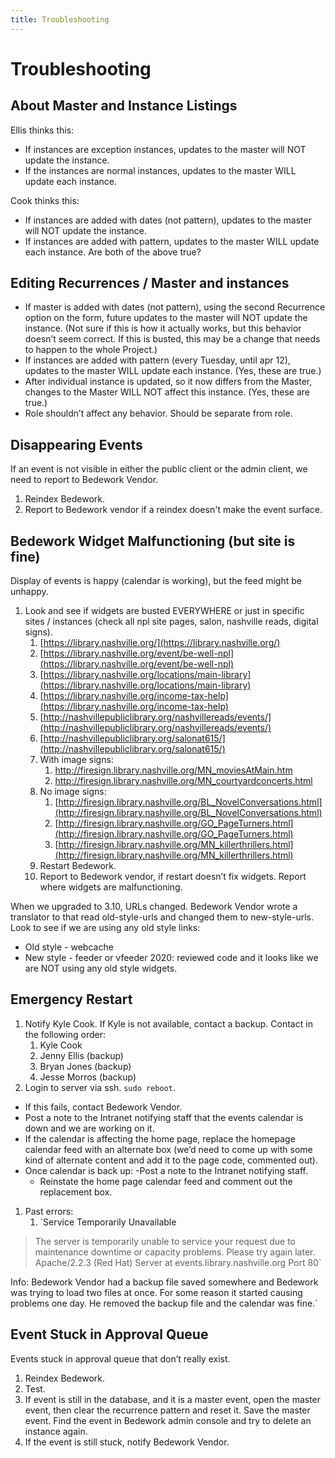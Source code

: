 ```yaml
---
title: Troubleshooting
---
```


# Troubleshooting

## About Master and Instance Listings

Ellis thinks this:
-	If instances are exception instances, updates to the master will NOT update the instance.
-	If the instances are normal instances, updates to the master WILL update each instance.

Cook thinks this:
-	If instances are added with dates (not pattern), updates to the master will NOT update the instance.
-	If instances are added with pattern, updates to the master WILL update each instance.
Are both of the above true?

## Editing Recurrences / Master and instances

-	If master is added with dates (not pattern), using the second Recurrence option on the form, future updates to the master will NOT update the instance. (Not sure if this is how it actually works, but this behavior doesn’t seem correct. If this is busted, this may be a change that needs to happen to the whole Project.)
-	If instances are added with pattern (every Tuesday, until apr 12), updates to the master WILL update each instance. (Yes, these are true.)
-	After individual instance is updated, so it now differs from the Master, changes to the Master WILL NOT affect this instance. (Yes, these are true.)
-	Role shouldn’t affect any behavior. Should be separate from role.

## Disappearing Events

If an event is not visible in either the public client or the admin client, we need to report to Bedework Vendor.

1. Reindex Bedework.
1. Report to Bedework vendor if a reindex doesn't make the event surface.

## Bedework Widget Malfunctioning (but site is fine)

Display of events is happy (calendar is working), but the feed might be unhappy.

1.	Look and see if widgets are busted EVERYWHERE or just in specific sites / instances (check all npl site pages, salon, nashville reads, digital signs).
    1. [https://library.nashville.org/](https://library.nashville.org/)
    1. [https://library.nashville.org/event/be-well-npl](https://library.nashville.org/event/be-well-npl)
    1. [https://library.nashville.org/locations/main-library](https://library.nashville.org/locations/main-library)
    1. [https://library.nashville.org/income-tax-help](https://library.nashville.org/income-tax-help)
    1. [http://nashvillepubliclibrary.org/nashvillereads/events/](http://nashvillepubliclibrary.org/nashvillereads/events/)
    1. [http://nashvillepubliclibrary.org/salonat615/](http://nashvillepubliclibrary.org/salonat615/)
    1.	With image signs:
        1.	http://firesign.library.nashville.org/MN_moviesAtMain.htm
        1.	http://firesign.library.nashville.org/MN_courtyardconcerts.html
    1.	No image signs:
        1. [http://firesign.library.nashville.org/BL_NovelConversations.html](http://firesign.library.nashville.org/BL_NovelConversations.html)
        1.	[http://firesign.library.nashville.org/GO_PageTurners.html](http://firesign.library.nashville.org/GO_PageTurners.html)
        1.	[http://firesign.library.nashville.org/MN_killerthrillers.html](http://firesign.library.nashville.org/MN_killerthrillers.html)
    1.	Restart Bedework.
    1.	Report to Bedework vendor, if restart doesn’t fix widgets. Report where widgets are malfunctioning.

When we upgraded to 3.10, URLs changed. Bedework Vendor wrote a translator to that read old-style-urls and changed them to new-style-urls. Look to see if we are using any old style links:
-	Old style - webcache
-	New style - feeder or vfeeder
2020: reviewed code and it looks like we are NOT using any old style widgets.

## Emergency Restart

1.	Notify Kyle Cook. If Kyle is not available, contact a backup. Contact in the following order:
    1. Kyle Cook
    1. Jenny Ellis (backup)
    1. Bryan Jones (backup)
    1. Jesse Morros (backup)
1. Login to server via ssh. `sudo reboot`.
- If this fails, contact Bedework Vendor.
- Post a note to the Intranet notifying staff that the events calendar is down and we are working on it.
- If the calendar is affecting the home page, replace the homepage calendar feed with an alternate box (we’d need to come up with some kind of alternate content and add it to the page code, commented out).
- Once calendar is back up:
    -Post a note to the Intranet notifying staff.
    - Reinstate the home page calendar feed and comment out the replacement box.

1.	Past errors:
    1.	`Service Temporarily Unavailable
> The server is temporarily unable to service your request due to maintenance downtime or capacity problems. Please try again later.`
`Apache/2.2.3 (Red Hat) Server at events.library.nashville.org Port 80`

Info: Bedework Vendor had a backup file saved somewhere and Bedework was trying to load two files at once. For some reason it started causing problems one day. He removed the backup file and the calendar was fine.`

## Event Stuck in Approval Queue

Events stuck in approval queue that don’t really exist.
1.	Reindex Bedework.
1.	Test.
1.	If event is still in the database, and it is a master event, open the master event, then clear the recurrence pattern and reset it. Save the master event. Find the event in Bedework admin console and try to delete an instance again.
1.	If the event is still stuck, notify Bedework Vendor.
